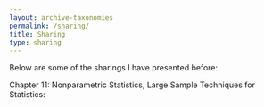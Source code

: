 ```yaml
---
layout: archive-taxonomies
permalink: /sharing/
title: Sharing
type: sharing
---
```


Below are some of the sharings I have presented before:

Chapter 11: Nonparametric Statistics, Large Sample Techniques for Statistics: [](https://mycuhk-my.sharepoint.com/:b:/r/personal/1155091975_link_cuhk_edu_hk/Documents/sharing/Nonparametric11.pdf?csf=1&web=1&e=1ub5z7)

